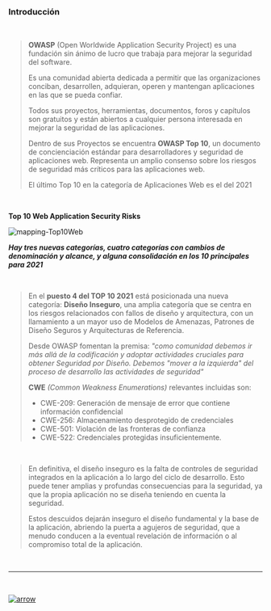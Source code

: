   
<br>

### Introducción 

<br>

> **OWASP** (Open Worldwide Application Security Project) es una fundación sin ánimo de lucro que trabaja para mejorar la seguridad del software. 
>
> Es una comunidad abierta dedicada a permitir que las organizaciones conciban, desarrollen, adquieran, operen y mantengan aplicaciones en las que se pueda confiar. 
>
> Todos sus proyectos, herramientas, documentos, foros y capítulos son gratuitos y están abiertos a cualquier persona interesada en mejorar la seguridad de las aplicaciones.
>
> Dentro de sus Proyectos se encuentra **OWASP Top 10**, un documento de concienciación estándar para desarrolladores y seguridad de aplicaciones web. Representa un amplio consenso sobre los riesgos de seguridad más críticos para las aplicaciones web.
>
> 
>
> El último Top 10 en la categoría de Aplicaciones Web es el del 2021 


<br>


**Top 10 Web Application Security Risks**  

![mapping-Top10Web](/Documentos/Imágenes/mapping-Top10Web.png)  

**_Hay tres nuevas categorías, cuatro categorías con cambios de denominación y alcance, y alguna consolidación en los 10 principales para 2021_**  

<br>

> En el **puesto 4 del TOP 10 2021** está posicionada una nueva categoría: **Diseño Inseguro**, una amplia categoría que se centra en los riesgos relacionados con fallos de diseño y arquitectura, con un llamamiento a un mayor uso de Modelos de Amenazas, Patrones de Diseño Seguros y Arquitecturas de Referencia. 
>
> Desde OWASP fomentan la premisa:  *"como comunidad debemos ir más allá de la codificación y adoptar actividades cruciales para obtener Seguridad por Diseño. Debemos "mover a la izquierda" del proceso de desarrollo las actividades de seguridad"* 
>
> **CWE**   *(Common Weakness Enumerations)* relevantes incluidas son:
>
> * CWE-209: Generación de mensaje de error que contiene información confidencial 
> * CWE-256: Almacenamiento desprotegido de credenciales 
> * CWE-501: Violación de las fronteras de confianza 
> * CWE-522: Credenciales protegidas insuficientemente.

<br>

> En definitiva, el diseño inseguro es la falta de controles de seguridad integrados en la aplicación a lo largo del ciclo de desarrollo. Esto puede tener amplias y profundas consecuencias para la seguridad, ya que la propia aplicación no se diseña teniendo en cuenta la seguridad.  
>
> Estos descuidos dejarán inseguro el diseño fundamental y la base de la aplicación, abriendo la puerta a agujeros de seguridad, que a menudo conducen a la eventual revelación de información o al compromiso total de la aplicación.  
  
    
<br>  

-------- 

<br>

[![arrow](/Documentos/Imágenes/ic_arrow_back_128_28226.png)](/README.md) 
